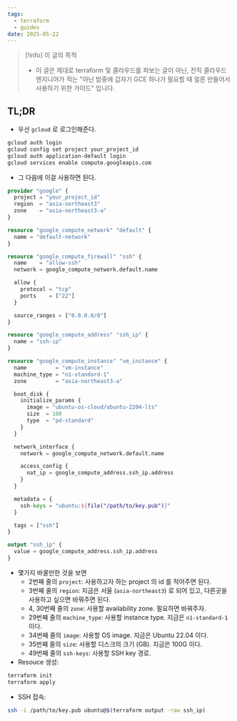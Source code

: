 ```yaml
---
tags:
  - terraform
  - guides
date: 2025-05-22
---
```

> [!info] 이 글의 목적
> - 이 글은 제대로 terraform 및 클라우드를 파보는 글이 아닌, 전직 클라우드 엔지니어가 적는 "아닌 밤중에 갑자기 GCE 하나가 필요할 때 얼른 만들어서 사용하기 위한 가이드" 입니다.

## TL;DR

- 우선 `gcloud` 로 로그인해준다.

```bash
gcloud auth login
gcloud config set project your_project_id
gcloud auth application-default login
gcloud services enable compute.googleapis.com
```

- 그 다음에 이걸 사용하면 된다.

```terraform title="main.tf" {2-4,29-30,34-35,49}
provider "google" {
  project = "your_project_id"
  region  = "asia-northeast3"
  zone    = "asia-northeast3-a"
}

resource "google_compute_network" "default" {
  name = "default-network"
}

resource "google_compute_firewall" "ssh" {
  name    = "allow-ssh"
  network = google_compute_network.default.name

  allow {
    protocol = "tcp"
    ports    = ["22"]
  }

  source_ranges = ["0.0.0.0/0"]
}

resource "google_compute_address" "ssh_ip" {
  name = "ssh-ip"
}

resource "google_compute_instance" "vm_instance" {
  name         = "vm-instance"
  machine_type = "n1-standard-1"
  zone         = "asia-northeast3-a"

  boot_disk {
    initialize_params {
      image = "ubuntu-os-cloud/ubuntu-2204-lts"
      size  = 100
      type  = "pd-standard"
    }
  }

  network_interface {
    network = google_compute_network.default.name

    access_config {
      nat_ip = google_compute_address.ssh_ip.address
    }
  }

  metadata = {
    ssh-keys = "ubuntu:${file("/path/to/key.pub")}"
  }

  tags = ["ssh"]
}

output "ssh_ip" {
  value = google_compute_address.ssh_ip.address
}

```

- 몇가지 바꿀만한 것을 보면
	- 2번째 줄의 `project`: 사용하고자 하는 project 의 id 를 적어주면 된다.
	- 3번째 줄의 `region`: 지금은 서울 (`asia-northeast3`) 로 되어 있고, 다른곳을 사용하고 싶으면 바꿔주면 된다.
	- 4, 30번째 줄의 `zone`: 사용할 availability zone. 필요하면 바꿔주자.
	- 29번째 줄의 `machine_type`: 사용할 instance type. 지금은 `n1-standard-1` 이다.
	- 34번째 줄의 `image`: 사용할 OS image. 지금은 Ubuntu 22.04 이다.
	- 35번째 줄의 `size`: 사용할 디스크의 크기 (GB). 지금은 100G 이다.
	- 49번째 줄의 `ssh-keys`: 사용할 SSH key 경로.
- Resouce 생성:

```bash
terraform init
terraform apply
```

- SSH 접속:

```sh
ssh -i /path/to/key.pub ubuntu@$(terraform output -raw ssh_ip)
```